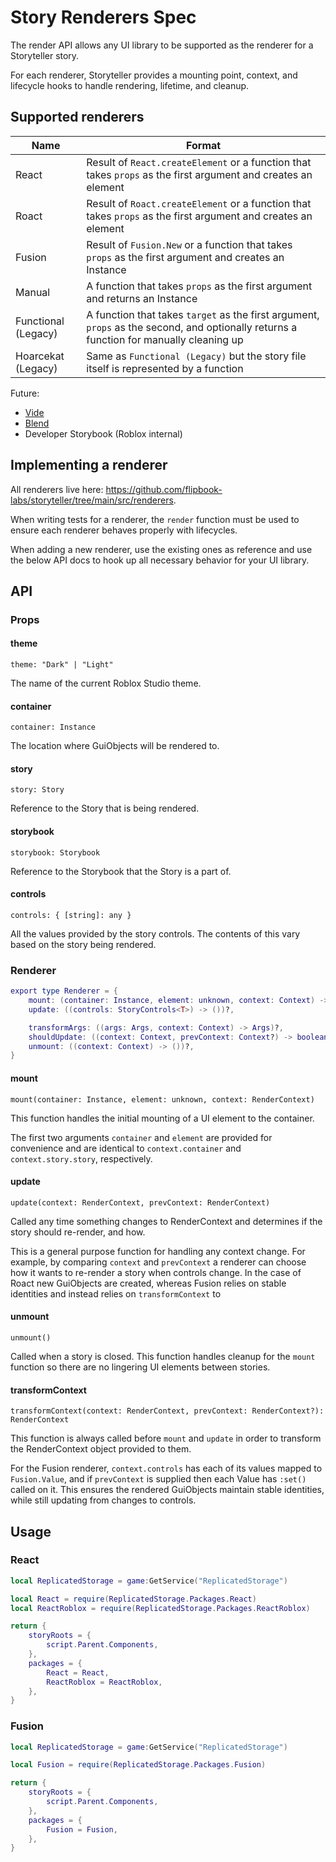 # Story Renderers Spec

The render API allows any UI library to be supported as the renderer for a Storyteller story.

For each renderer, Storyteller provides a mounting point, context, and lifecycle hooks to handle rendering, lifetime, and cleanup.

## Supported renderers

| **Name**            | **Format**                                                                                                                              |
| ------------------- | --------------------------------------------------------------------------------------------------------------------------------------- |
| React               | Result of `React.createElement` or a function that takes `props` as the first argument and creates an element                           |
| Roact               | Result of `Roact.createElement` or a function that takes `props` as the first argument and creates an element                           |
| Fusion              | Result of `Fusion.New` or a function that takes `props` as the first argument and creates an Instance                                   |
| Manual              | A function that takes `props` as the first argument and returns an Instance                                                             |
| Functional (Legacy) | A function that takes `target` as the first argument, `props` as the second, and optionally returns a function for manually cleaning up |
| Hoarcekat (Legacy)  | Same as `Functional (Legacy)` but the story file itself is represented by a function                                                    |

Future:
- [Vide](https://centau.github.io/vide/)
- [Blend](https://quenty.github.io/NevermoreEngine/api/Blend/)
- Developer Storybook (Roblox internal)

## Implementing a renderer

All renderers live here: https://github.com/flipbook-labs/storyteller/tree/main/src/renderers.

When writing tests for a renderer, the `render` function must be used to ensure each renderer behaves properly with lifecycles.

When adding a new renderer, use the existing ones as reference and use the below API docs to hook up all necessary behavior for your UI library.

## API

### Props

#### theme

`theme: "Dark" | "Light"`

The name of the current Roblox Studio theme.

#### container

`container: Instance`

The location where GuiObjects will be rendered to.

#### story

`story: Story`

Reference to the Story that is being rendered.

#### storybook

`storybook: Storybook`

Reference to the Storybook that the Story is a part of.

#### controls

`controls: { [string]: any }`

All the values provided by the story controls. The contents of this vary based on the story being rendered.

### Renderer

```lua
export type Renderer = {
	mount: (container: Instance, element: unknown, context: Context) -> GuiObject | Folder,
	update: ((controls: StoryControls<T>) -> ())?,

	transformArgs: ((args: Args, context: Context) -> Args)?,
	shouldUpdate: ((context: Context, prevContext: Context?) -> boolean)?,
	unmount: ((context: Context) -> ())?,
}
```

#### mount

`mount(container: Instance, element: unknown, context: RenderContext)`

This function handles the initial mounting of a UI element to the container.

The first two arguments `container` and `element` are provided for convenience and are identical to `context.container` and `context.story.story`, respectively.

#### update

`update(context: RenderContext, prevContext: RenderContext)`

Called any time something changes to RenderContext and determines if the story should re-render, and how.

This is a general purpose function for handling any context change. For example, by comparing `context` and `prevContext` a renderer can choose how it wants to re-render a story when controls change. In the case of Roact new GuiObjects are created, whereas Fusion relies on stable identities and instead relies on `transformContext` to

#### unmount

`unmount()`

Called when a story is closed. This function handles cleanup for the `mount` function so there are no lingering UI elements between stories.

#### transformContext

`transformContext(context: RenderContext, prevContext: RenderContext?): RenderContext`

This function is always called before `mount` and `update` in order to transform the RenderContext object provided to them.

For the Fusion renderer, `context.controls` has each of its values mapped to `Fusion.Value`, and if `prevContext` is supplied then each Value has `:set()` called on it. This ensures the rendered GuiObjects maintain stable identities, while still updating from changes to controls.

## Usage

### React

```lua
local ReplicatedStorage = game:GetService("ReplicatedStorage")

local React = require(ReplicatedStorage.Packages.React)
local ReactRoblox = require(ReplicatedStorage.Packages.ReactRoblox)

return {
	storyRoots = {
		script.Parent.Components,
	},
	packages = {
		React = React,
		ReactRoblox = ReactRoblox,
	},
}
```

### Fusion

```lua
local ReplicatedStorage = game:GetService("ReplicatedStorage")

local Fusion = require(ReplicatedStorage.Packages.Fusion)

return {
	storyRoots = {
		script.Parent.Components,
	},
	packages = {
		Fusion = Fusion,
	},
}
```

